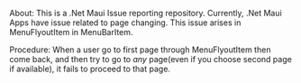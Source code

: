 About:
This is a .Net Maui Issue reporting repository. Currently, .Net Maui Apps have issue related to page changing. This issue arises in MenuFlyoutItem in MenuBarItem.

Procedure:
When a user go to first page through MenuFlyoutItem then come back, and then try to go to *any* page(even if you choose second page if available), it fails to proceed to that page.
